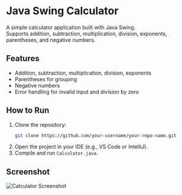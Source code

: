 # Java Swing Calculator

A simple calculator application built with Java Swing.  
Supports addition, subtraction, multiplication, division, exponents, parentheses, and negative numbers.

## Features

- Addition, subtraction, multiplication, division, exponents
- Parentheses for grouping
- Negative numbers
- Error handling for invalid input and division by zero

## How to Run

1. Clone the repository:
   ```sh
   git clone https://github.com/your-username/your-repo-name.git
   ```
2. Open the project in your IDE (e.g., VS Code or IntelliJ).
3. Compile and run `Calculator.java`.

## Screenshot

![Calculator Screenshot](screenshot.png)
